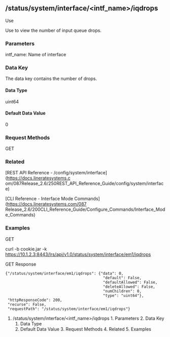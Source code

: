 ## /status/system/interface/<intf_name>/iqdrops

Use

Use to view the number of input queue drops.

### Parameters

intf_name: Name of interface

### Data Key

The data key contains the number of drops.

#### Data Type

uint64

#### Default Data Value

0

### Request Methods

GET

### Related

[REST API Reference - /config/system/interface](https://docs.lineratesystems.c
om/087Release_2.6/250REST_API_Reference_Guide/config/system/interface)

[CLI Reference - Interface Mode Commands](https://docs.lineratesystems.com/087
Release_2.6/200CLI_Reference_Guide/Configure_Commands/Interface_Mode_Commands)

### Examples

GET

curl -b cookie.jar -k
https://10.1.2.3:8443/lrs/api/v1.0/status/system/interface/em1/iqdrops

GET Response

    
    {"/status/system/interface/em1/iqdrops": {"data": 0,
                                               "default": False,
                                               "defaultAllowed": False,
                                               "deleteAllowed": False,
                                               "numChildren": 0,
                                               "type": "uint64"},
     "httpResponseCode": 200,
     "recurse": False,
     "requestPath": "/status/system/interface/em1/iqdrops"}
    

  1. /status/system/interface/<intf_name>/iqdrops
    1. Parameters
    2. Data Key
      1. Data Type
      2. Default Data Value
    3. Request Methods
    4. Related
    5. Examples

